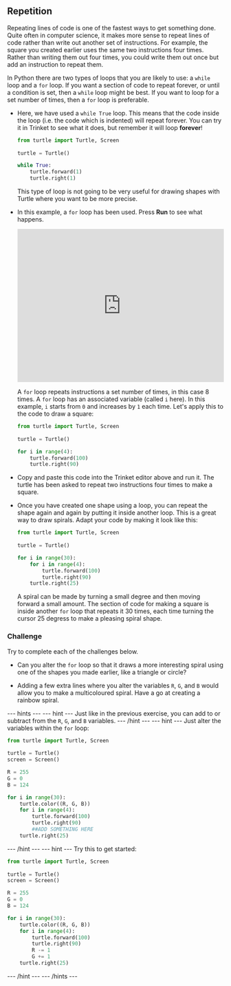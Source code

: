 ## Repetition

Repeating lines of code is one of the fastest ways to get something done. Quite often in computer science, it makes more sense to repeat lines of code rather than write out another set of instructions. For example, the square you created earlier uses the same two instructions four times. Rather than writing them out four times, you could write them out once but add an instruction to repeat them.

In Python there are two types of loops that you are likely to use: a `while` loop and a `for` loop. If you want a section of code to repeat forever, or until a condition is set, then a `while` loop might be best. If you want to loop for a set number of times, then a `for` loop is preferable. 

- Here, we have used a `while True` loop. This means that the code inside the loop (i.e. the code which is indented) will repeat forever. You can try it in Trinket to see what it does, but remember it will loop **forever**!

  ```python
  from turtle import Turtle, Screen
    
  turtle = Turtle()
  
  while True:
      turtle.forward(1)
      turtle.right(1)
  ```

  This type of loop is not going to be very useful for drawing shapes with Turtle where you want to be more precise. 

- In this example, a `for` loop has been used. Press **Run** to see what happens.   
  
  <iframe src="https://trinket.io/embed/python/b89b6f5457" width="100%" height="356" frameborder="0" marginwidth="0" marginheight="0" allowfullscreen></iframe>

  A `for` loop repeats instructions a set number of times, in this case 8 times. A `for` loop has an associated variable (called `i` here). In this example, `i` starts from `0` and increases by `1` each time. Let's apply this to the code to draw a square:

  ```python
  from turtle import Turtle, Screen
    
  turtle = Turtle()
  
  for i in range(4):
      turtle.forward(100)
      turtle.right(90)
  ```

- Copy and paste this code into the Trinket editor above and run it. The turtle has been asked to repeat two instructions four times to make a square.

- Once you have created one shape using a loop, you can repeat the shape again and again by putting it inside another loop. This is a great way to draw spirals. Adapt your code by making it look like this:

  ```python
  from turtle import Turtle, Screen
    
  turtle = Turtle()
  
  for i in range(30):
      for i in range(4):
          turtle.forward(100)
          turtle.right(90)
      turtle.right(25)
  ```
  A spiral can be made by turning a small degree and then moving forward a small amount. The section of code for making a square is inside another `for` loop that repeats it 30 times, each time turning the cursor 25 degress to make a pleasing spiral shape.  
  
### Challenge

Try to complete each of the challenges below.

- Can you alter the `for` loop so that it draws a more interesting spiral using one of the shapes you made earlier, like a triangle or circle?

- Adding a few extra lines where you alter the variables `R`, `G`, and `B` would allow you to make a multicoloured spiral. Have a go at creating a rainbow spiral.

--- hints --- --- hint ---
Just like in the previous exercise, you can add to or subtract from the `R`, `G`, and `B` variables.
--- /hint --- --- hint ---
Just alter the variables within the `for` loop:
```python
from turtle import Turtle, Screen
    
turtle = Turtle()
screen = Screen()

R = 255
G = 0
B = 124

for i in range(30):
    turtle.color((R, G, B))
    for i in range(4):
        turtle.forward(100)
        turtle.right(90)
        ##ADD SOMETHING HERE
    turtle.right(25)
```
--- /hint --- --- hint ---
Try this to get started:

```python
from turtle import Turtle, Screen
    
turtle = Turtle()
screen = Screen()

R = 255
G = 0
B = 124

for i in range(30):
    turtle.color((R, G, B))
    for i in range(4):
        turtle.forward(100)
        turtle.right(90)
        R -= 1
        G += 1
    turtle.right(25)
```
--- /hint --- --- /hints ---
